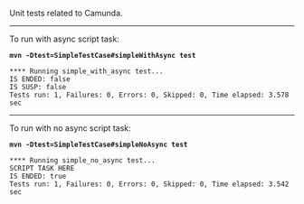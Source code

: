 Unit tests related to Camunda.

----

To run with async script task: 

**```mvn -Dtest=SimpleTestCase#simpleWithAsync test```**
```
**** Running simple_with_async test...
IS ENDED: false
IS SUSP: false
Tests run: 1, Failures: 0, Errors: 0, Skipped: 0, Time elapsed: 3.578 sec
```

----

To run with no async script task: 

**```mvn -Dtest=SimpleTestCase#simpleNoAsync test```**

```
**** Running simple_no_async test...
SCRIPT TASK HERE
IS ENDED: true
Tests run: 1, Failures: 0, Errors: 0, Skipped: 0, Time elapsed: 3.542 sec
```

